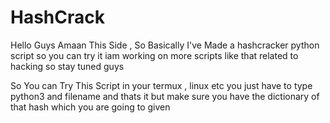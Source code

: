 # HashCrack
Hello Guys Amaan This Side , So Basically I've Made a hashcracker python script so you can try it iam working on more scripts like that related to hacking so stay tuned guys

So You can Try This Script in your termux , linux etc 
you just have to type python3 and filename
and thats it 
but make sure you have the dictionary of that hash which you are going to given

